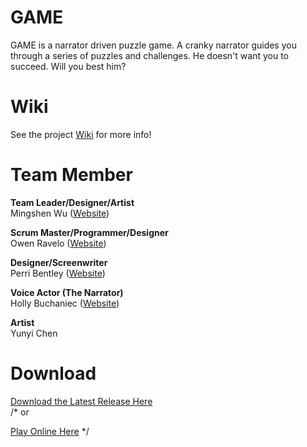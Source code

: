 # GAME
<p>GAME is a narrator driven puzzle game. A cranky narrator guides you through a series of puzzles and challenges. He doesn't want you to succeed. Will you best him?</p>



# Wiki
See the project [Wiki](https://github.com/sim2kid/GAME/wiki) for more info!



# Team Member
**Team Leader/Designer/Artist**<br>
Mingshen Wu ([Website](https://mingshenwu.myportfolio.com/))


**Scrum Master/Programmer/Designer**<br>
Owen Ravelo ([Website](https://simmgames.com))


**Designer/Screenwriter**<br>
Perri Bentley ([Website](https://perribentley.myportfolio.com/))


**Voice Actor (The Narrator)**<br>
Holly Buchaniec ([Website](https://johnbuchaniechoard.com/))


**Artist**<br>
Yunyi Chen



# Download
[Download the Latest Release Here](https://github.com/sim2kid/GAME/releases)<br>
/*
or

[Play Online Here](https://simm.games/GAME/)
*/

